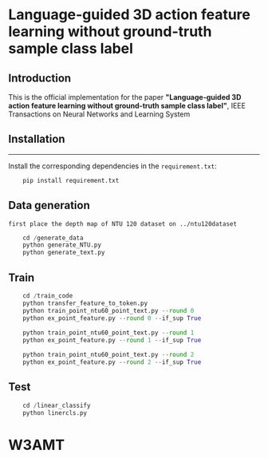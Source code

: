 # Language-guided 3D action feature learning without ground-truth sample class label #

## Introduction
This is the official implementation for the paper **"Language-guided 3D action feature learning without ground-truth sample class label"**, IEEE Transactions on Neural Networks and Learning System



## Installation
 ***
  Install the corresponding dependencies in the `requirement.txt`:

```python
    pip install requirement.txt
 ```   

## Data generation
    first place the depth map of NTU 120 dataset on ../ntu120dataset
```python   
    cd /generate_data
    python generate_NTU.py
    python generate_text.py
```

## Train
```python  
    cd /train_code 
    python transfer_feature_to_token.py
    python train_point_ntu60_point_text.py --round 0
    python ex_point_feature.py --round 0 --if_sup True
    
    python train_point_ntu60_point_text.py --round 1
    python ex_point_feature.py --round 1 --if_sup True

    python train_point_ntu60_point_text.py --round 2
    python ex_point_feature.py --round 2 --if_sup True

```

## Test
```python
    cd /linear_classify
    python linercls.py
```



# W3AMT
